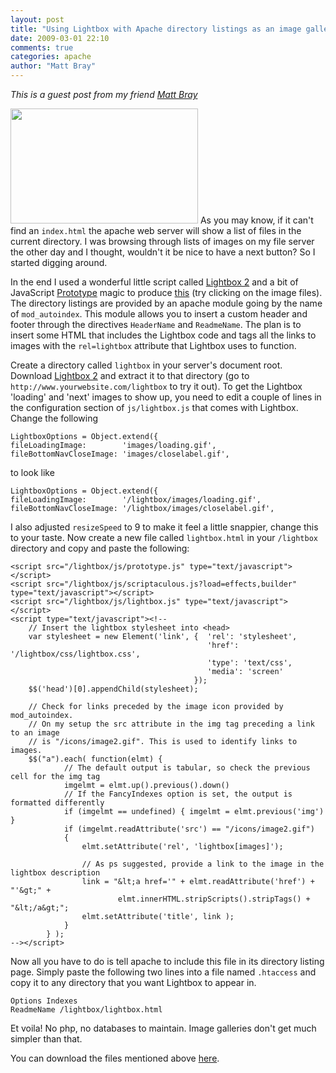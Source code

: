```yaml
---
layout: post
title: "Using Lightbox with Apache directory listings as an image gallery"
date: 2009-03-01 22:10
comments: true
categories: apache
author: "Matt Bray"
---
```


_This is a guest post from my friend [Matt Bray][1]_

<img src="http://www.actionshrimp.com/wordpress/wp-content/uploads/2009/03/lightbox-300x184.jpg" width="300" height="184" /> As you may know, if it can't find an `index.html` the apache web server will show a list of files in the current directory. I was browsing through lists of images on my file server the other day and I thought, wouldn't it be nice to have a next button? So I started digging around. 

In the end I used a wonderful little script called [Lightbox 2][2] and a bit of JavaScript [Prototype][3] magic to produce [this][4] (try clicking on the image files). The directory listings are provided by an apache module going by the name of `mod_autoindex`. This module allows you to insert a custom header and footer through the directives `HeaderName` and `ReadmeName`. The plan is to insert some HTML that includes the Lightbox code and tags all the links to images with the `rel=lightbox` attribute that Lightbox uses to function. 

<!--more-->

Create a directory called `lightbox` in your server's document root. Download [Lightbox 2][5] and extract it to that directory (go to `http://www.yourwebsite.com/lightbox` to try it out). To get the Lightbox 'loading' and 'next' images to show up, you need to edit a couple of lines in the configuration section of `js/lightbox.js` that comes with Lightbox. Change the following

    LightboxOptions = Object.extend({
    fileLoadingImage:        'images/loading.gif',
    fileBottomNavCloseImage: 'images/closelabel.gif',

to look like

    LightboxOptions = Object.extend({
    fileLoadingImage:        '/lightbox/images/loading.gif',
    fileBottomNavCloseImage: '/lightbox/images/closelabel.gif',

I also adjusted `resizeSpeed` to 9 to make it feel a little snappier, change this to your taste. Now create a new file called `lightbox.html` in your `/lightbox` directory and copy and paste the following:

    <script src="/lightbox/js/prototype.js" type="text/javascript"></script>
    <script src="/lightbox/js/scriptaculous.js?load=effects,builder" type="text/javascript"></script>
    <script src="/lightbox/js/lightbox.js" type="text/javascript"></script>
    <script type="text/javascript"><!--
        // Insert the lightbox stylesheet into <head>
        var stylesheet = new Element('link', {  'rel': 'stylesheet',
                                                'href': '/lightbox/css/lightbox.css',
                                                'type': 'text/css',
                                                'media': 'screen'
                                             });
        $$('head')[0].appendChild(stylesheet);

        // Check for links preceded by the image icon provided by mod_autoindex.
        // On my setup the src attribute in the img tag preceding a link to an image
        // is "/icons/image2.gif". This is used to identify links to images.
        $$("a").each( function(elmt) {
                // The default output is tabular, so check the previous cell for the img tag
                imgelmt = elmt.up().previous().down()
                // If the FancyIndexes option is set, the output is formatted differently
                if (imgelmt == undefined) { imgelmt = elmt.previous('img') }
                if (imgelmt.readAttribute('src') == "/icons/image2.gif")
                {
                    elmt.setAttribute('rel', 'lightbox[images]');

                    // As ps suggested, provide a link to the image in the lightbox description
                    link = "&lt;a href='" + elmt.readAttribute('href') + "'&gt;" + 
                            elmt.innerHTML.stripScripts().stripTags() + "&lt;/a&gt;";
                    elmt.setAttribute('title', link );
                }
            } );
    --></script>

Now all you have to do is tell apache to include this file in its directory listing page. Simply paste the following two lines into a file named `.htaccess` and copy it to any directory that you want Lightbox to appear in.

    Options Indexes
    ReadmeName /lightbox/lightbox.html

Et voila! No php, no databases to maintain. Image galleries don't get much simpler than that.

You can download the files mentioned above [here][6].

 [1]: http://mattjbray.com
 [2]: http://www.lokeshdhakar.com/projects/lightbox2/
 [3]: http://prototypejs.org
 [4]: http://bf.mattjbray.com/lightbox_images
 [5]: http://www.lokeshdhakar.com/projects/lightbox2/#download
 [6]: http://www.actionshrimp.com/wordpress/wp-content/uploads/2009/03/lightbox1.zip
